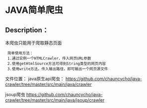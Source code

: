 # JAVA简单爬虫

Description：
---
本爬虫只能用于爬取静态页面

     简单使用方法：
     1.通过实例一个HTMLCrawler，传入网页URL参数
     2.使用getHtmlSource方法可得到String类型的网页内容
     3.使用write方法，传入输出路径，即可输出一个网页源文件

文件位置：
java原生api爬虫：
https://github.com/chauncycho/java-crawler/tree/master/src/main/java/crawler

jsoup爬虫
https://github.com/chauncycho/java-crawler/tree/master/src/main/java/jsoup/crawler
